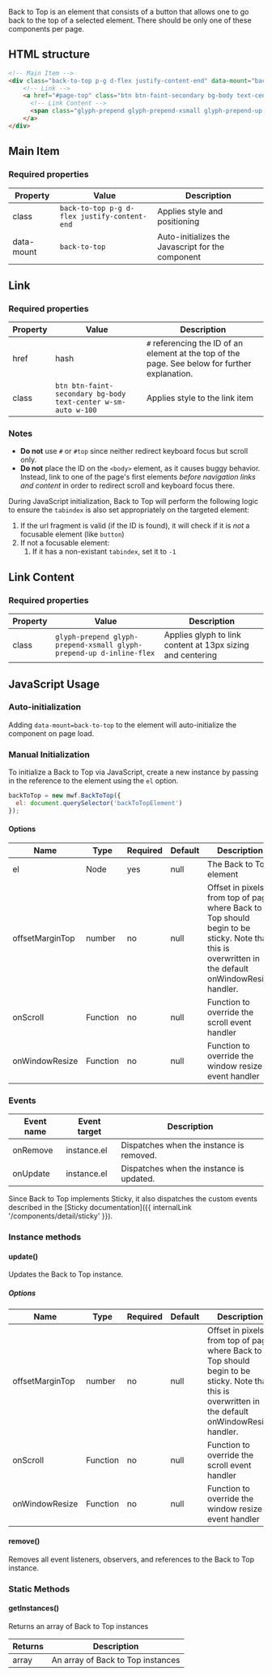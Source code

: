 Back to Top is an element that consists of a button that allows one to go back to the top of a selected element. There should be only one of these components per page.

## HTML structure

```html
<!-- Main Item -->
<div class="back-to-top p-g d-flex justify-content-end" data-mount="back-to-top">
    <!-- Link -->
    <a href="#page-top" class="btn btn-faint-secondary bg-body text-center w-sm-auto w-100">
      <!-- Link Content -->
      <span class="glyph-prepend glyph-prepend-xsmall glyph-prepend-up d-inline-flex">Back to top</span>
    </a>
</div>
```

## Main Item

### Required properties

| Property        | Value                 | Description |
|-----------------|-----------------------|-------------|
| class           | `back-to-top p-g d-flex justify-content-end` | Applies style and positioning |
| data-mount      | `back-to-top`         | Auto-initializes the Javascript for the component |

## Link

### Required properties

| Property        | Value                       | Description |
|-----------------|-----------------------------|-------------|
| href            | hash                        | `#` referencing the ID of an element at the top of the page. See below for further explanation. |
| class           | `btn btn-faint-secondary bg-body text-center w-sm-auto w-100` | Applies style to the link item |

### Notes

- **Do not** use `#` or `#top` since neither redirect keyboard focus but scroll only.
- **Do not** place the ID on the `<body>` element, as it causes buggy behavior. Instead, link to one of the page's first elements _before navigation links and content_ in order to redirect scroll and keyboard focus there.

During JavaScript initialization, Back to Top will perform the following logic to ensure the `tabindex` is also set appropriately on the targeted element:

1. If the url fragment is valid (if the ID is found), it will check if it is _not_ a focusable element (like `button`)
2. If not a focusable element:
   1. If it has a non-existant `tabindex`, set it to `-1`

## Link Content

### Required properties

| Property | Value                 | Description |
|----------|-----------------------|-------------|
| class    | `glyph-prepend glyph-prepend-xsmall glyph-prepend-up d-inline-flex` | Applies glyph to link content at 13px sizing and centering |

## JavaScript Usage

### Auto-initialization

Adding `data-mount=back-to-top` to the element will auto-initialize the component on page load.

### Manual Initialization

To initialize a Back to Top via JavaScript, create a new instance by passing in the reference to the element using the `el` option.

```js
backToTop = new mwf.BackToTop({
  el: document.querySelector('backToTopElement')
});
```

#### Options

| Name            | Type        | Required | Default | Description |
|-----------------|-------------|----------|---------|-------------|
| el              | Node        | yes      | null    | The Back to Top element |
| offsetMarginTop | number      | no       | null    | Offset in pixels from top of page where Back to Top should begin to be sticky. Note that this is overwritten in the default onWindowResize handler. |
| onScroll        | Function    | no       | null    | Function to override the scroll event handler |
| onWindowResize  | Function    | no       | null    | Function to override the window resize event handler |


### Events

| Event name | Event target    | Description |
|------------|-----------------|-------------|
| onRemove   | instance.el     | Dispatches when the instance is removed. |
| onUpdate   | instance.el     | Dispatches when the instance is updated. |

Since Back to Top implements Sticky, it also dispatches the custom events described in the [Sticky documentation]({{ internalLink '/components/detail/sticky' }}).

### Instance methods

#### update()

Updates the Back to Top instance.

##### Options

| Name            | Type        | Required | Default | Description |
|-----------------|-------------|----------|---------|-------------|
| offsetMarginTop | number      | no       | null    | Offset in pixels from top of page where Back to Top should begin to be sticky. Note that this is overwritten in the default onWindowResize handler. |
| onScroll        | Function    | no       | null    | Function to override the scroll event handler |
| onWindowResize  | Function    | no       | null    | Function to override the window resize event handler |

#### remove()

Removes all event listeners, observers, and references to the Back to Top instance.

### Static Methods

#### getInstances()

Returns an array of Back to Top instances

| Returns | Description |
|---------|-------------|
| array   | An array of Back to Top instances |
